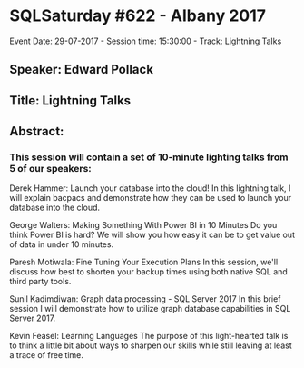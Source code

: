 # SQLSaturday #622 - Albany 2017
Event Date: 29-07-2017 - Session time: 15:30:00 - Track: Lightning Talks
## Speaker: Edward Pollack
## Title: Lightning Talks
## Abstract:
### This session will contain a set of 10-minute lighting talks from 5 of our speakers:

Derek Hammer: Launch your database into the cloud!
In this lightning talk, I will explain bacpacs and demonstrate how they can be used to launch your database into the cloud.

George Walters: Making Something With Power BI in 10 Minutes
Do you think Power BI is hard? We will show you how easy it can be to get value out of data in under 10 minutes.

Paresh Motiwala: Fine Tuning Your Execution Plans
In this session, we'll discuss how best to shorten your backup times using both native SQL and third party tools.

Sunil Kadimdiwan: Graph data processing - SQL Server 2017
In this brief session I will demonstrate how to utilize graph database capabilities in SQL Server 2017.

Kevin Feasel: Learning Languages
The purpose of this light-hearted talk is to think a little bit about ways to sharpen our skills while still leaving at least a trace of free time.
